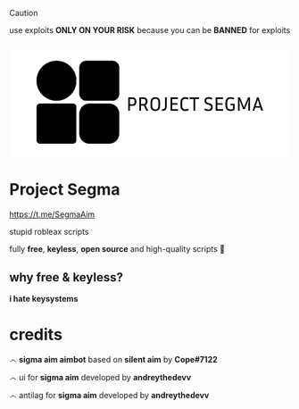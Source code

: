 > [!CAUTION]
> use exploits **ONLY ON YOUR RISK** because you can be **BANNED** for exploits

##

![Logo](https://github.com/AndreyTheDev/sigma/blob/main/ignore%20this/logo-white.png?raw=true)
# Project **Segma**
https://t.me/SegmaAim

stupid robleax scripts

fully **free**, **keyless**, **open source** and high-quality scripts 🏏

## why **free & keyless**? 
**i hate keysystems**

# **credits**
෴ **sigma aim aimbot** based on **silent aim** by **Cope#7122**

෴ ui for **sigma aim** developed by **andreythedevv**

෴ antilag for **sigma aim** developed by **andreythedevv**

